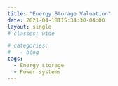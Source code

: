 ```yaml
---
title: "Energy Storage Valuation"
date: 2021-04-18T15:34:30-04:00
layout: single
# classes: wide

# categories:
#   - blog
tags:
  - Energy storage
  - Power systems
---
```

